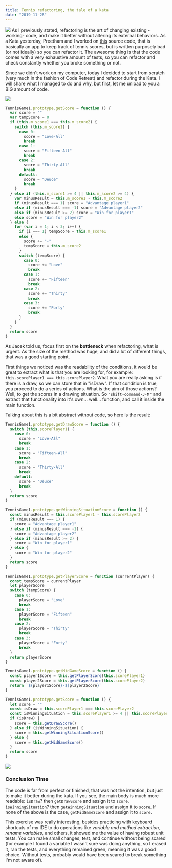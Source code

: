```yaml
---
title: Tennis refactoring, the tale of a kata
date: "2019-11-28"
---
```


![](https://static.wixstatic.com/media/8e2dd6_2a1c9620ffaa4c498173e1c71b84668f~mv2.jpg)
As I previously stated, refactoring is the art of changing existing -working- code, and make it better without altering its external behaviors. As a Kata yesterday, Preetham and I worked on [this](https://github.com/emilybache/Tennis-Refactoring-Kata/blob/master/javascript/TennisGame1.js) source code, that is basically an app to keep track of tennis scores, but is written purposely bad (or not ideally) so you can refactor it. The awesome thing is that the code comes with a very exhaustive amount of tests, so you can refactor and check constantly whether you broke something or not.

Since we didn't work on my computer, today I decided to start from scratch (very much in the fashion of Code Retreat) and refactor during the Kata. I will share what I managed to do and why, but first, let me unload to you a BIG amount of code.

![](http://cdn9.dissolve.com/p/D1744_16_026/D1744_16_026_0004_600.jpg)

```javascript
TennisGame1.prototype.getScore = function () {
  var score = ""
  var tempScore = 0
  if (this.m_score1 === this.m_score2) {
    switch (this.m_score1) {
      case 0:
        score = "Love-All"
        break
      case 1:
        score = "Fifteen-All"
        break
      case 2:
        score = "Thirty-All"
        break
      default:
        score = "Deuce"
        break
    }
  } else if (this.m_score1 >= 4 || this.m_score2 >= 4) {
    var minusResult = this.m_score1 - this.m_score2
    if (minusResult === 1) score = "Advantage player1"
    else if (minusResult === -1) score = "Advantage player2"
    else if (minusResult >= 2) score = "Win for player1"
    else score = "Win for player2"
  } else {
    for (var i = 1; i < 3; i++) {
      if (i === 1) tempScore = this.m_score1
      else {
        score += "-"
        tempScore = this.m_score2
      }
      switch (tempScore) {
        case 0:
          score += "Love"
          break
        case 1:
          score += "Fifteen"
          break
        case 2:
          score += "Thirty"
          break
        case 3:
          score += "Forty"
          break
      }
    }
  }
  return score
}
```

As Jacek told us, focus first on the **bottleneck** when refactoring, what is urgent. As the size of the method was huge, and did a lot of different things, that was a good starting point.

First things we noticed was the readability of the conditions, it would be great to extract what is that you are looking for, for example: `this.scorePlayer1 === this.scorePlayer2`. What you are really asking is if there is a draw, so we can store that in "isDraw". If that condition is true, you proceed to do a series of actions. What is the aim of those actions? Well, to get the scores in a drawing situation. So `"shift-command-J-M"` and extract that functionality into it's own... well... function, and call it inside the main function.

Talking about this is a bit abstract without code, so here is the result:

```javascript
TennisGame1.prototype.getDrawScore = function () {
  switch (this.scorePlayer1) {
    case 0:
      score = "Love-All"
      break
    case 1:
      score = "Fifteen-All"
      break
    case 2:
      score = "Thirty-All"
      break
    default:
      score = "Deuce"
      break
  }
  return score
}

TennisGame1.prototype.getWinningSituationScore = function () {
  const minusResult = this.scorePlayer1 - this.scorePlayer2
  if (minusResult === 1) {
    score = "Advantage player1"
  } else if (minusResult === -1) {
    score = "Advantage player2"
  } else if (minusResult >= 2) {
    score = "Win for player1"
  } else {
    score = "Win for player2"
  }
  return score
}

TennisGame1.prototype.getPlayerScore = function (currentPlayer) {
  const tempScore = currentPlayer
  let playerScore
  switch (tempScore) {
    case 0:
      playerScore = "Love"
      break
    case 1:
      playerScore = "Fifteen"
      break
    case 2:
      playerScore = "Thirty"
      break
    case 3:
      playerScore = "Forty"
      break
  }
  return playerScore
}

TennisGame1.prototype.getMidGameScore = function () {
  const player1Score = this.getPlayerScore(this.scorePlayer1)
  const player2Score = this.getPlayerScore(this.scorePlayer2)
  return `${player1Score}-${player2Score}`
}

TennisGame1.prototype.getScore = function () {
  let score = ""
  const isDraw = this.scorePlayer1 === this.scorePlayer2
  const isWinningSituation = this.scorePlayer1 >= 4 || this.scorePlayer2 >= 4
  if (isDraw) {
    score = this.getDrawScore()
  } else if (isWinningSituation) {
    score = this.getWinningSituationScore()
  } else {
    score = this.getMidGameScore()
  }
  return score
}
```

![](http://m.quickmeme.com/img/12/12b12a0b635a639e67f4db898c62db95b77e75b9436528800194bed9c0dfbf09.jpg)

### Conclusion Time

The code is far from perfect or finished, that was not the intention, but just to make it better during the kata. If you see, the main body is much more readable: `isDraw`? then `getDrawScore` and assign it to `score`. `isWinningSituation`? then `getWinningSituation` and assign it to `score`. If none of the above is the case, `getMidGameScore` and assign it to `score`.

This exercise was really interesting, besides practicing with keyboard shortcuts of my IDE to do operations like _variable and method extraction, rename variables,_ and others, it showed me the value of having robust unit tests. You can make small changes, test, and continue without being scared (for example I found a variable I wasn't sure was doing anything, so I erased it, ran the tests, and everything remained green, meaning it was a good choice. Without tests, probably would have been scared to break something I'm not aware of).
